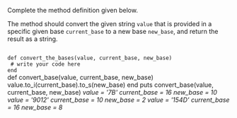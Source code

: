 Complete the method definition given below.

The method should convert the given string `value` that is provided in a specific given base `current_base` to a new base `new_base`, and return the result as a string.

<codeblock language="ruby" type="exercise" testMode="multipleInput">
<code>
def convert_the_bases(value, current_base, new_base)
 # write your code here
end
</code>

<solution>
def convert_base(value, current_base, new_base)
  value.to_i(current_base).to_s(new_base)
end
</solution>

<testcases>
<caller>
puts convert_base(value, current_base, new_base)
</caller>
<testcase>
<i>
value = '7B'
current_base = 16
new_base = 10
</i>
</testcase>
<testcase>
<i>
value = '9012'
current_base = 10
new_base = 2
</i>
</testcase>
<testcase>
<i>
value = '154D'
current_base = 16
new_base = 8
</i>
</testcase>
</testcases>
</codeblock>